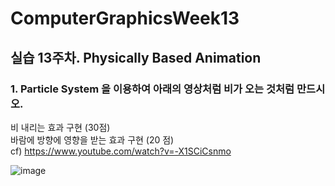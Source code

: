 # ComputerGraphicsWeek13

## 실습 13주차. Physically Based Animation

### 1. Particle System 을 이용하여 아래의 영상처럼 비가 오는 것처럼 만드시오.
   비 내리는 효과 구현 (30점)  
   바람에 방향에 영향을 받는 효과 구현 (20 점)  
   cf) https://www.youtube.com/watch?v=-X1SCiCsnmo

![image](https://user-images.githubusercontent.com/22046757/61996709-53610a00-b0d2-11e9-8b68-c02f73c9fca9.png)
